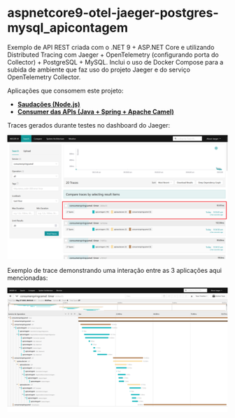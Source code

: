# aspnetcore9-otel-jaeger-postgres-mysql_apicontagem
Exemplo de API REST criada com o .NET 9 + ASP.NET Core e utilizando Distributed Tracing com Jaeger + OpenTelemetry (configurando porta do Collector) + PostgreSQL + MySQL. Inclui o uso de Docker Compose para a subida de ambiente que faz uso do projeto Jaeger e do serviço OpenTelemetry Collector.

Aplicações que consomem este projeto:
- [**Saudações (Node.js)**](https://github.com/renatogroffe/nodejs-otel-jaeger_apisaudacoes)
- [**Consumer das APIs (Java + Spring + Apache Camel)**](https://github.com/renatogroffe/java-spring-camel-otel-jaeger-postgres-mysql_consumoapis)

Traces gerados durante testes no dashboard do Jaeger:

![Traces gerados no Jaeger](img/jaeger-01.png)

Exemplo de trace demonstrando uma interação entre as 3 aplicações aqui mencionadas:

![Trace em detalhes no Jaeger](img/jaeger-02.png)
